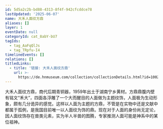 ```yaml
---
id: 5d5a2c2b-bd88-4313-8f4f-942cfcddce78
lastUpdated: '2025-06-07'
name: 大禾人面纹方鼎
aliases: []
layer: 1
eventDate: null
categoryId: cat_8abY-bU7
tagIds:
  - tag_AaFqQlJs
  - tag_TRpfu-I4
timelineEvents: []
relations: []
titledLinks:
  - title: '链接: 大禾人面纹方鼎'
    url: >-
      https://de.hnmuseum.com/collection/collectionDetails.html?id=1002229330094325762&type=index#
---
```

大禾人面纹方鼎，商代后期青铜器，1959年出土于湖南宁乡黄材。方鼎鼎腹内壁有铭文“禾大”，四面各浮雕了一个大而醒目的人面做为主题纹饰，人面极为生动形象，颇有几分诡异的感觉。这样以人面为主题的方鼎，不管是在实物中还是文献中都属于孤例，是我国目前唯一以人面纹为饰的鼎。现在对于人面的身份尚无定论，因人面纹饰存在兽类元素，实为半人半兽的图腾，专家推测人面可能是神系中的某位祖神。
